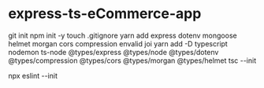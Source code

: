 # express-ts-eCommerce-app

git init
npm init -y
touch .gitignore
yarn add express dotenv mongoose helmet morgan cors compression envalid joi
yarn add -D typescript nodemon ts-node @types/express @types/node @types/dotenv @types/compression @types/cors @types/morgan @types/helmet
tsc --init

npx eslint --init
